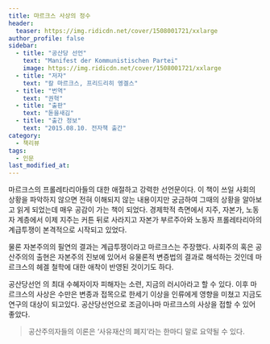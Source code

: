 ```yaml
---
title: 마르크스 사상의 정수
header:
  teaser: https://img.ridicdn.net/cover/1508001721/xxlarge
author_profile: false
sidebar:
  - title: "공산당 선언"
    text: "Manifest der Kommunistischen Partei"
    image: https://img.ridicdn.net/cover/1508001721/xxlarge
  - title: "저자"
    text: "칼 마르크스, 프리드리히 엥겔스"
  - title: "번역"
    text: "권혁"
  - title: "출판"
    text: "돋을새김"
  - title: "출간 정보"
    text: "2015.08.10. 전자책 출간"
category:
  - 책리뷰
tags:
  - 인문
last_modified_at:
---
```


마르크스의 프롤레타리아들의 대한 애절하고 강력한 선언문이다. 이 책이 쓰일 사회의 상황을 파악하지 않으면 전혀 이해되지 않는 내용이지만 궁금하여 그때의 상황을 알아보고 읽게 되었는데 매우 공감이 가는 책이 되었다. 경제학적 측면에서 지주, 자본가, 노동자 계층에서 이제 지주는 커튼 뒤로 사라지고 자본가 부르주아와 노동자 프롤레타리아의 계급투쟁이 본격적으로 시작되고 있었다. 

물론 자본주의의 필연의 결과는 계급투쟁이라고 마르크스는 주장했다. 사회주의 혹은 공산주의의 출현은 자본주의 진보에 있어서 유물론적 변증법의 결과로 해석하는 것인데 마르크스의 헤겔 철학에 대한 애착이 반영된 것이기도 하다. 

공산당선언 의 최대 수혜자이자 피해자는 소련, 지금의 러시아라고 할 수 있다. 이후 마르크스의 사상은 수만은 변종과 접목으로 한세기 이상을 인류에게 영향을 미쳤고 지금도 연구의 대상이 되고있다. 공산당선언으로 조금이나마 마르크스의 사상을 접할 수 있어 좋았다.

> 공산주의자들의 이론은 ‘사유재산의 폐지’라는 한마디 말로 요약될 수 있다. 
